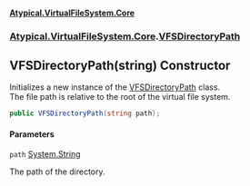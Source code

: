 #### [Atypical.VirtualFileSystem.Core](VirtualFileSystem.md 'VirtualFileSystem')
### [Atypical.VirtualFileSystem.Core](VirtualFileSystem.md#Atypical.VirtualFileSystem.Core 'Atypical.VirtualFileSystem.Core').[VFSDirectoryPath](VFSDirectoryPath.md 'Atypical.VirtualFileSystem.Core.VFSDirectoryPath')

## VFSDirectoryPath(string) Constructor

Initializes a new instance of the [VFSDirectoryPath](VFSDirectoryPath.md 'Atypical.VirtualFileSystem.Core.VFSDirectoryPath') class.  
The file path is relative to the root of the virtual file system.

```csharp
public VFSDirectoryPath(string path);
```
#### Parameters

<a name='Atypical.VirtualFileSystem.Core.VFSDirectoryPath.VFSDirectoryPath(string).path'></a>

`path` [System.String](https://docs.microsoft.com/en-us/dotnet/api/System.String 'System.String')

The path of the directory.